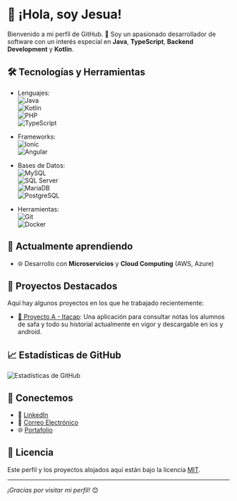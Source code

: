 # 👋 ¡Hola, soy Jesua!

Bienvenido a mi perfil de GitHub. 🚀 Soy un apasionado desarrollador de software con un interés especial en **Java**, **TypeScript**, **Backend Development** y **Kotlin**.

## 🛠️ Tecnologías y Herramientas
- Lenguajes:  
  ![Java](https://img.shields.io/badge/Java-%23ED8B00.svg?style=flat-square&logo=java&logoColor=white)  
  ![Kotlin](https://img.shields.io/badge/Kotlin-%230095D5.svg?style=flat-square&logo=kotlin&logoColor=white)  
  ![PHP](https://img.shields.io/badge/PHP-%23777BB4.svg?style=flat-square&logo=php&logoColor=white)  
  ![TypeScript](https://img.shields.io/badge/TypeScript-%23007ACC.svg?style=flat-square&logo=typescript&logoColor=white)

- Frameworks:  
  ![Ionic](https://img.shields.io/badge/Ionic-%233880FF.svg?style=flat-square&logo=ionic&logoColor=white)  
  ![Angular](https://img.shields.io/badge/Angular-%23DD0031.svg?style=flat-square&logo=angular&logoColor=white)

- Bases de Datos:  
  ![MySQL](https://img.shields.io/badge/MySQL-%2300f.svg?style=flat-square&logo=mysql&logoColor=white)  
  ![SQL Server](https://img.shields.io/badge/SQL_Server-%23CC2927.svg?style=flat-square&logo=microsoft-sql-server&logoColor=white)  
  ![MariaDB](https://img.shields.io/badge/MariaDB-003545.svg?style=flat-square&logo=mariadb&logoColor=white)  
  ![PostgreSQL](https://img.shields.io/badge/PostgreSQL-%23336791.svg?style=flat-square&logo=postgresql&logoColor=white)

- Herramientas:  
  ![Git](https://img.shields.io/badge/Git-F05032.svg?style=flat-square&logo=git&logoColor=white)  
  ![Docker](https://img.shields.io/badge/Docker-%230db7ed.svg?style=flat-square&logo=docker&logoColor=white)  

## 🌱 Actualmente aprendiendo
- 🌐 Desarrollo con **Microservicios** y **Cloud Computing** (AWS, Azure)

## 🚀 Proyectos Destacados
Aquí hay algunos proyectos en los que he trabajado recientemente:

- [🔗 Proyecto A - Itacap](https://github.com/SAFA-ItacAPP/safadevelopersMobile): Una aplicación para consultar notas los alumnos de safa y todo su historial actualmente en vigor y descargable en ios y android.

## 📈 Estadísticas de GitHub
![Estadísticas de GitHub](https://github-readme-stats.vercel.app/api?username=jesua2001&show_icons=true&theme=radical)

## 🤝 Conectemos
- 💼 [LinkedIn](https://www.linkedin.com/in/jesús-vergara-gonzález-4a5247371)
- 📧 [Correo Electrónico](mailto:jesusbetico8@gmail.com)
- 🌐 [Portafolio](https://tuportafolio.com)

## 📝 Licencia
Este perfil y los proyectos alojados aquí están bajo la licencia [MIT](https://opensource.org/licenses/MIT).

---

_¡Gracias por visitar mi perfil!_ 😊
